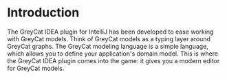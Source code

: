 # Introduction

The GreyCat IDEA plugin for IntelliJ has been developed to ease working with GreyCat models. 
Think of GreyCat models as a typing layer around GreyCat graphs. 
The GreyCat modeling language is a simple language, which allows you to define your application's domain model.
This is where the GreyCat IDEA plugin comes into the game: it gives you a modern editor for GreyCat models.   
